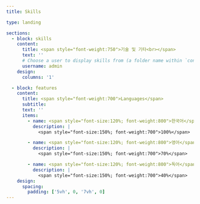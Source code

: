 ```yaml
---
title: Skills

type: landing

sections:
  - block: skills
    content:
      title: <span style="font-weight:750">기술 및 기타<br></span>
      text: ''
      # Choose a user to display skills from (a folder name within `content/authors/`)
      username: admin
    design:
      columns: '1'

  - block: features
    content:
      title: <span style="font-weight:700">Languages</span>
      subtitle: 
      text: ''
      items:
        - name: <span style="font-size:120%; font-weight:800">한국어</span>
          description: |
            <span style="font-size:150%; font-weight:700">100%</span>

        - name: <span style="font-size:120%; font-weight:800">영어</span>
          description: |
            <span style="font-size:150%; font-weight:700">70%</span>

        - name: <span style="font-size:120%; font-weight:800">독어</span>
          description: |
            <span style="font-size:150%; font-weight:700">40%</span>
    design:
      spacing:
        padding: ['5vh', 0, '7vh', 0]
---
```

